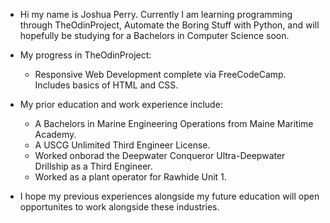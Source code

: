 - Hi my name is Joshua Perry.
  Currently I am learning programming through TheOdinProject, Automate the Boring Stuff with Python, and will hopefully be studying for a Bachelors in Computer Science soon.
  
- My progress in TheOdinProject:
  - Responsive Web Development complete via FreeCodeCamp. Includes basics of HTML and CSS.
  
- My prior education and work experience include:
  - A Bachelors in Marine Engineering Operations from Maine Maritime Academy.
  - A USCG Unlimited Third Engineer License.
  - Worked onborad the Deepwater Conqueror Ultra-Deepwater Drillship as a Third Engineer.
  - Worked as a plant operator for Rawhide Unit 1.
 
- I hope my previous experiences alongside my future education will open opportunites to work alongside these industries.
